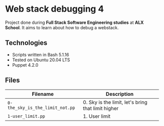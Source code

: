 # Web stack debugging 4
Project done during **Full Stack Software Engineering studies** at **ALX School**. It aims to learn about how to debug a webstack.

## Technologies
* Scripts written in Bash 5.1.16
* Tested on Ubuntu 20.04 LTS
* Puppet 4.2.0

## Files

| Filename | Description |
| -------- | ----------- |
| `0-the_sky_is_the_limit_not.pp` | 0. Sky is the limit, let's bring that limit higher |
| `1-user_limit.pp` | 1. User limit |
